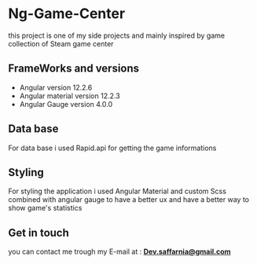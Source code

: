 # Ng-Game-Center

this project is one of my side projects and mainly inspired by game collection of Steam game center

## FrameWorks and versions

- Angular version 12.2.6
- Angular material version 12.2.3
- Angular Gauge version 4.0.0

## Data base

For data base i used Rapid.api for getting the game informations

## Styling

For styling the application i used Angular Material and custom Scss
combined with angular gauge to have a better ux and have a better way to show game's statistics

## Get in touch

you can contact me trough my E-mail at : **Dev.saffarnia@gmail.com**
